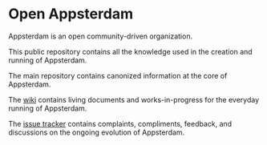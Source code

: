 Open Appsterdam
====

Appsterdam is an open community-driven organization. 

This public repository contains all the knowledge used in the creation and running of Appsterdam. 

The main repository contains canonized information at the core of Appsterdam. 

The [wiki](https://github.com/Appsterdam/open/wiki) contains living documents and works-in-progress for the everyday running of Appsterdam. 

The [issue tracker](https://github.com/Appsterdam/open/issues) contains complaints, compliments, feedback, and discussions on the ongoing evolution of Appsterdam.
